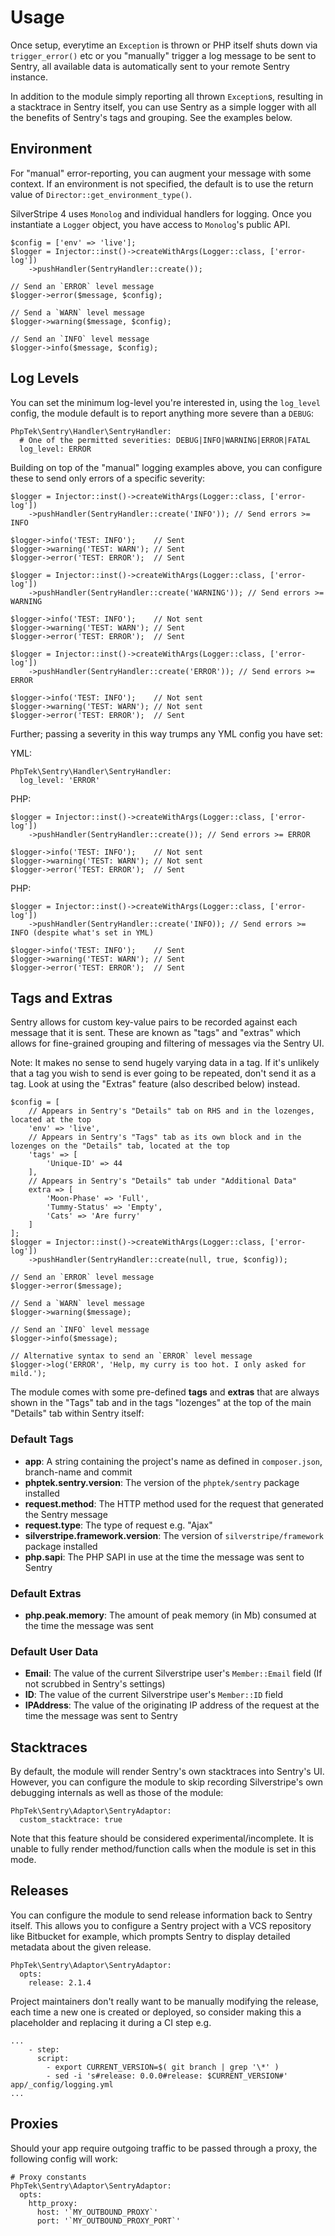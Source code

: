 # Usage

Once setup, everytime an `Exception` is thrown or PHP itself shuts down via `trigger_error()` etc or you "manually" trigger a log message to be sent to Sentry, all available data is automatically sent to your remote Sentry instance.

In addition to the module simply reporting all thrown `Exception`s, resulting in a stacktrace in Sentry itself, you can use Sentry as a simple logger with all the benefits of Sentry's tags and grouping. See the examples below.

## Environment

For "manual" error-reporting, you can augment your message with some context. If an environment is not specified,
the default is to use the return value of `Director::get_environment_type()`.

SilverStripe 4 uses `Monolog` and individual handlers for logging. Once you instantiate a `Logger` object, you have access to `Monolog`'s public API.

    $config = ['env' => 'live'];
    $logger = Injector::inst()->createWithArgs(Logger::class, ['error-log'])
        ->pushHandler(SentryHandler::create());

    // Send an `ERROR` level message
    $logger->error($message, $config);

    // Send a `WARN` level message
    $logger->warning($message, $config);

    // Send an `INFO` level message
    $logger->info($message, $config);

## Log Levels

You can set the minimum log-level you're interested in, using the `log_level` config, the module default is to report anything more severe than a `DEBUG`:

```
PhpTek\Sentry\Handler\SentryHandler:
  # One of the permitted severities: DEBUG|INFO|WARNING|ERROR|FATAL
  log_level: ERROR
```

Building on top of the "manual" logging examples above, you can configure these to send only errors of a specific severity:

```
$logger = Injector::inst()->createWithArgs(Logger::class, ['error-log'])
    ->pushHandler(SentryHandler::create('INFO')); // Send errors >= INFO

$logger->info('TEST: INFO');    // Sent
$logger->warning('TEST: WARN'); // Sent
$logger->error('TEST: ERROR');  // Sent
```

```
$logger = Injector::inst()->createWithArgs(Logger::class, ['error-log'])
    ->pushHandler(SentryHandler::create('WARNING')); // Send errors >= WARNING

$logger->info('TEST: INFO');    // Not sent
$logger->warning('TEST: WARN'); // Sent
$logger->error('TEST: ERROR');  // Sent
```

```
$logger = Injector::inst()->createWithArgs(Logger::class, ['error-log'])
    ->pushHandler(SentryHandler::create('ERROR')); // Send errors >= ERROR

$logger->info('TEST: INFO');    // Not sent
$logger->warning('TEST: WARN'); // Not sent
$logger->error('TEST: ERROR');  // Sent
```

Further; passing a severity in this way trumps any YML config you have set:

YML:
```
PhpTek\Sentry\Handler\SentryHandler:
  log_level: 'ERROR'
```

PHP:
```
$logger = Injector::inst()->createWithArgs(Logger::class, ['error-log'])
    ->pushHandler(SentryHandler::create()); // Send errors >= ERROR

$logger->info('TEST: INFO');    // Not sent
$logger->warning('TEST: WARN'); // Not sent
$logger->error('TEST: ERROR');  // Sent
```

PHP:
```
$logger = Injector::inst()->createWithArgs(Logger::class, ['error-log'])
    ->pushHandler(SentryHandler::create('INFO)); // Send errors >= INFO (despite what's set in YML)

$logger->info('TEST: INFO');    // Sent
$logger->warning('TEST: WARN'); // Sent
$logger->error('TEST: ERROR');  // Sent
```

## Tags and Extras

Sentry allows for custom key-value pairs to be recorded against each message that it is sent.
These are known as "tags" and "extras" which allows for fine-grained grouping and filtering of messages via the Sentry UI.

Note: It makes no sense to send hugely varying data in a tag. If it's unlikely that a tag you
wish to send is ever going to be repeated, don't send it as a tag. Look at using the "Extras" feature (also described below)
instead.

    $config = [
        // Appears in Sentry's "Details" tab on RHS and in the lozenges, located at the top
        'env' => 'live',
        // Appears in Sentry's "Tags" tab as its own block and in the lozenges on the "Details" tab, located at the top
        'tags' => [
            'Unique-ID' => 44
        ],
        // Appears in Sentry's "Details" tab under "Additional Data"
        extra => [
            'Moon-Phase' => 'Full',
            'Tummy-Status' => 'Empty',
            'Cats' => 'Are furry'
        ]
    ];
    $logger = Injector::inst()->createWithArgs(Logger::class, ['error-log'])
        ->pushHandler(SentryHandler::create(null, true, $config));

    // Send an `ERROR` level message
    $logger->error($message);

    // Send a `WARN` level message
    $logger->warning($message);

    // Send an `INFO` level message
    $logger->info($message);

    // Alternative syntax to send an `ERROR` level message
    $logger->log('ERROR', 'Help, my curry is too hot. I only asked for mild.');

The module comes with some pre-defined **tags** and **extras** that are always shown in the "Tags" tab and in the tags "lozenges" at the top of the main "Details" tab within Sentry itself:

### Default Tags

* **app**: A string containing the project's name as defined in `composer.json`, branch-name and commit
* **phptek.sentry.version**: The version of the `phptek/sentry` package installed
* **request.method**: The HTTP method used for the request that generated the Sentry message
* **request.type**: The type of request e.g. "Ajax"
* **silverstripe.framework.version**: The version of `silverstripe/framework` package installed
* **php.sapi**: The PHP SAPI in use at the time the message was sent to Sentry

### Default Extras

* **php.peak.memory**: The amount of peak memory (in Mb) consumed at the time the message was sent

### Default User Data

* **Email**: The value of the current Silverstripe user's `Member::Email` field (If not scrubbed in Sentry's settings)
* **ID**: The value of the current Silverstripe user's `Member::ID` field
* **IPAddress**: The value of the originating IP address of the request at the time the message was sent to Sentry

## Stacktraces

By default, the module will render Sentry's own stacktraces into Sentry's UI. However, you can configure the module to skip recording Silverstripe's own debugging internals as well as those of the module:

```
PhpTek\Sentry\Adaptor\SentryAdaptor:
  custom_stacktrace: true
```

Note that this feature should be considered experimental/incomplete. It is unable to fully render method/function calls when the module is set in this mode.

## Releases

You can configure the module to send release information back to Sentry itself. This allows you to configure a Sentry project with a VCS repository like Bitbucket for example, which prompts Sentry to display detailed metadata about the given release.

```
PhpTek\Sentry\Adaptor\SentryAdaptor:
  opts:
    release: 2.1.4
```

Project maintainers don't really want to be manually modifying the release, each time a new one is created or deployed, so consider making this a placeholder and replacing it during a CI step e.g.

```
...
    - step:
      script:
        - export CURRENT_VERSION=$( git branch | grep '\*' )
        - sed -i 's#release: 0.0.0#release: $CURRENT_VERSION#' app/_config/logging.yml
...
```
## Proxies

Should your app require outgoing traffic to be passed through a proxy, the following config will work:

    # Proxy constants
    PhpTek\Sentry\Adaptor\SentryAdaptor:
      opts:
        http_proxy:
          host: '`MY_OUTBOUND_PROXY`'
          port: '`MY_OUTBOUND_PROXY_PORT`'
